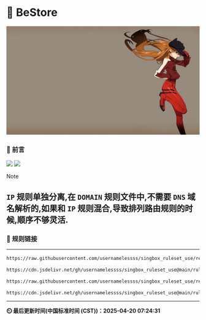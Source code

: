 
# 🧸 BeStore
![](https://raw.githubusercontent.com/usernamelessss/picture-bed/main/images/202504042256831.jpg)
### 📣 前言
![](https://shields.io/badge/-移除重复规则-ff69b4) ![](https://shields.io/badge/-IP&nbsp;规则单独存放不与&nbsp;DOMAIN&nbsp;等混合-green)
> [!NOTE]
**`IP` 规则单独分离,在 `DOMAIN` 规则文件中,不需要 `DNS` 域名解析的,如果和 `IP` 规则混合,导致排列路由规则的时候,顺序不够灵活.**
---

###  🔗 规则链接
---

```url
https://raw.githubusercontent.com/usernamelessss/singbox_ruleset_use/refs/heads/main/rule/BeStore/BeStore_No_IP.json
```

```url
https://cdn.jsdelivr.net/gh/usernamelessss/singbox_ruleset_use@main/rule/BeStore/BeStore_No_IP.json
```

```url
https://raw.githubusercontent.com/usernamelessss/singbox_ruleset_use/refs/heads/main/rule/BeStore/BeStore_No_IP.srs
```

```url
https://cdn.jsdelivr.net/gh/usernamelessss/singbox_ruleset_use@main/rule/BeStore/BeStore_No_IP.srs
```

---
**⏲️ 最后更新时间(中国标准时间 (CST))：2025-04-20 07:24:31**